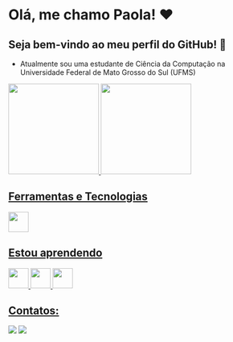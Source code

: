 # Olá, me chamo Paola! ❤️
## Seja bem-vindo ao meu perfil do GitHub! 👋

- Atualmente sou uma estudante de Ciência da Computação na Universidade Federal de Mato Grosso do Sul (UFMS)

<div>
<a href="https://github.com/paolacampossilva">
<img loading="lazy" height="180em" src="https://github-readme-stats.vercel.app/api/top-langs/?username=paolacampossilva&layout=compact&langs_count=7&theme=dracula"/>
<img loading="lazy" height="180em" src="https://github-readme-stats.vercel.app/api?username=paolacampossilva&show_icons=true&theme=dracula&include_all_commits=true&count_private=true"/>
</div>
  
## Ferramentas e Tecnologias
<img loading="lazy" src="https://cdn.jsdelivr.net/gh/devicons/devicon/icons/git/git-original.svg" width="40" height="40"/> 

## Estou aprendendo
<img loading="lazy" src="https://cdn.jsdelivr.net/gh/devicons/devicon@latest/icons/javascript/javascript-original.svg" width="40" height="40"/> <img loading="lazy" src="https://cdn.jsdelivr.net/gh/devicons/devicon@latest/icons/python/python-original.svg" width="40" height="40"/>
<img src="https://cdn.jsdelivr.net/gh/devicons/devicon@latest/icons/cplusplus/cplusplus-original.svg" width="40" height="40"/>

## Contatos:

<div>
<a href = "mailto:paa.campossilva@gmail.com"><img loading="lazy" src="https://img.shields.io/badge/Gmail-D14836?style=for-the-badge&logo=gmail&logoColor=white" target="_blank"></a>   <a href = "https://www.linkedin.com/in/paolacampossilva/"><img loading="lazy" src="https://img.shields.io/badge/LinkedIn-blue?style=for-the-badge" target="_blank"></a>   
</div>
